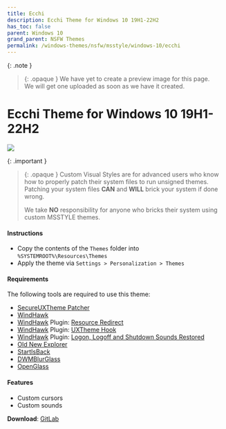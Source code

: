 ```yaml
---
title: Ecchi
description: Ecchi Theme for Windows 10 19H1-22H2
has_toc: false
parent: Windows 10
grand_parent: NSFW Themes
permalink: /windows-themes/nsfw/msstyle/windows-10/ecchi
---
```


{: .note }
> {: .opaque }
> We have yet to create a preview image for this page.  
> We will get one uploaded as soon as we have it created.

Ecchi Theme for Windows 10 19H1-22H2
===============================

![][Preview]

{: .important }
> {: .opaque }
> Custom Visual Styles are for advanced users who know how to properly patch their system files to run unsigned themes. 
> Patching your system files **CAN** and **WILL** brick your system if done wrong.
>
> We take **NO** responsibility for anyone who bricks their system using custom MSSTYLE themes.

#### Instructions

*   Copy the contents of the `Themes` folder into `%SYSTEMROOT%\Resources\Themes`
*   Apply the theme via `Settings > Personalization > Themes`

#### Requirements
The following tools are required to use this theme:

 - [SecureUXTheme Patcher][SecureUXTheme]
 - [WindHawk][WindHawk]
 - [WindHawk][WindHawk] Plugin: [Resource Redirect][ResourceRedirect]
 - [WindHawk][WindHawk] Plugin: [UXTheme Hook][UXThemeHook]
 - [WindHawk][WindHawk] Plugin: [Logon, Logoff and Shutdown Sounds Restored][SoundsRestored]
 - [Old New Explorer][OldNewExplorer]
 - [StartIsBack][StartIsBack]
 - [DWMBlurGlass][DWMBlurGlass]
 - [OpenGlass][OpenGlass]

#### Features

*   Custom cursors
*   Custom sounds


**Download**: [GitLab][DownloadZIP]

<!-- ///////////////////////////////////////////////////////////////////////////////////////////////////////////////////////////////////////////////////// -->

[Preview]: /assets/images/themes/

[WindHawk]: https://windhawk.net/
[ResourceRedirect]: https://windhawk.net/mods/icon-resource-redirect/
[SoundsRestored]: https://windhawk.net/mods/logon-logoff-shutdown-sounds/
[SecureUXTheme]: https://github.com/namazso/SecureUxTheme/
[UXThemeHook]: https://windhawk.net/mods/uxtheme-hook/
[OldNewExplorer]: https://msfn.org/board/topic/170375-oldnewexplorer-119/
[DWMBlurGlass]: https://github.com/Maplespe/DWMBlurGlass
[StartIsBack]: https://www.startisback.com/
[OpenGlass]: https://virtualcustoms.net/showthread.php/88998-OpenGlass-Installer-22H2

[DownloadZIP]: https://gitlab.com/the-back-room/Themes/-/tree/main/MSSTYLE/NSFW/Windows-10/19H1-22H2/Ecchi-for-Windows-10-19H1-22H2

<!-- ///////////////////////////////////////////////////////////////////////////////////////////////////////////////////////////////////////////////////// -->
